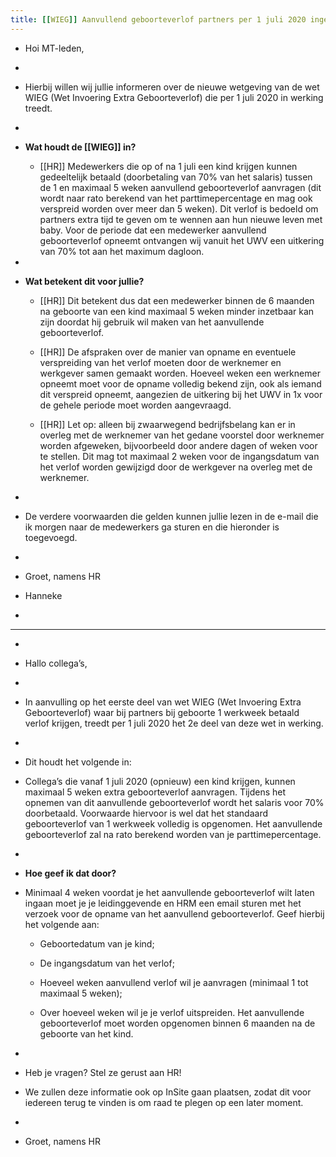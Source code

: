 ```yaml
---
title: [[WIEG]] Aanvullend geboorteverlof partners per 1 juli 2020 ingevoerd
---
```


- Hoi MT-leden,

- 

- Hierbij willen wij jullie informeren over de nieuwe wetgeving van de wet WIEG (Wet Invoering Extra Geboorteverlof) die per 1 juli 2020 in werking treedt.

- 

- **Wat houdt de [[WIEG]] in?**
	 - [[HR]] Medewerkers die op of na 1 juli een kind krijgen kunnen gedeeltelijk betaald (doorbetaling van 70% van het salaris) tussen de 1 en maximaal 5 weken aanvullend geboorteverlof aanvragen (dit wordt naar rato berekend van het parttimepercentage en mag ook verspreid worden over meer dan 5 weken). Dit verlof is bedoeld om partners extra tijd te geven om te wennen aan hun nieuwe leven met baby. Voor de periode dat een medewerker aanvullend geboorteverlof opneemt ontvangen wij vanuit het UWV een uitkering van 70% tot aan het maximum dagloon.

- 

- **Wat betekent dit voor jullie?**
	 - [[HR]] Dit betekent dus dat een medewerker binnen de 6 maanden na geboorte van een kind maximaal 5 weken minder inzetbaar kan zijn doordat hij gebruik wil maken van het aanvullende geboorteverlof.

	 - [[HR]] De afspraken over de manier van opname en eventuele verspreiding van het verlof moeten door de werknemer en werkgever samen gemaakt worden. Hoeveel weken een werknemer opneemt moet voor de opname volledig bekend zijn, ook als iemand dit verspreid opneemt, aangezien de uitkering bij het UWV in 1x voor de gehele periode moet worden aangevraagd.

	 - [[HR]] Let op: alleen bij zwaarwegend bedrijfsbelang kan er in overleg met de werknemer van het gedane voorstel door werknemer worden afgeweken, bijvoorbeeld door andere dagen of weken voor te stellen. Dit mag tot maximaal 2 weken voor de ingangsdatum van het verlof worden gewijzigd door de werkgever na overleg met de werknemer.

- 

- De verdere voorwaarden die gelden kunnen jullie lezen in de e-mail die ik morgen naar de medewerkers ga sturen en die hieronder is toegevoegd.

- 

- Groet, namens HR

- Hanneke

- 

- ----------------------------------------------------------------------------------------

- 

- Hallo collega’s,

- 

- In aanvulling op het eerste deel van wet WIEG (Wet Invoering Extra Geboorteverlof) waar bij partners bij geboorte 1 werkweek betaald verlof krijgen, treedt per 1 juli 2020 het 2e deel van deze wet in werking.

- 

- Dit houdt het volgende in:

- Collega’s die vanaf 1 juli 2020 (opnieuw) een kind krijgen, kunnen maximaal 5 weken extra geboorteverlof aanvragen. Tijdens het opnemen van dit aanvullende geboorteverlof wordt het salaris voor 70% doorbetaald. Voorwaarde hiervoor is wel dat het standaard geboorteverlof van 1 werkweek volledig is opgenomen. Het aanvullende geboorteverlof zal na rato berekend worden van je parttimepercentage.

- 

- **Hoe geef ik dat door?**

- Minimaal 4 weken voordat je het aanvullende geboorteverlof wilt laten ingaan moet je je leidinggevende en HRM een email sturen met het verzoek voor de opname van het aanvullend geboorteverlof. Geef hierbij het volgende aan:
	 - Geboortedatum van je kind;

	 - De ingangsdatum van het verlof;

	 - Hoeveel weken aanvullend verlof wil je aanvragen (minimaal 1 tot maximaal 5 weken);

	 - Over hoeveel weken wil je je verlof uitspreiden. Het aanvullende geboorteverlof moet worden opgenomen binnen 6 maanden na de geboorte van het kind.

- 

- Heb je vragen? Stel ze gerust aan HR!

- We zullen deze informatie ook op InSite gaan plaatsen, zodat dit voor iedereen terug te vinden is om raad te plegen op een later moment.

- 

- Groet, namens HR
